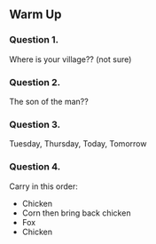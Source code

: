 ## Warm Up

### Question 1.

Where is your village?? (not sure)

### Question 2.

The son of the man??

### Question 3.

Tuesday, Thursday, Today, Tomorrow

### Question 4.
Carry in this order: 
+ Chicken
+ Corn then bring back chicken
+ Fox 
+ Chicken
